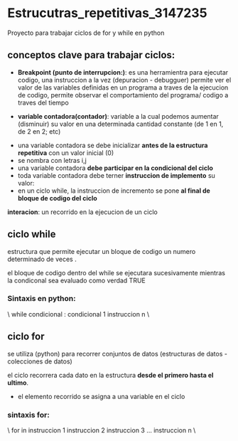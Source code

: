 # Estrucutras_repetitivas_3147235
Proyecto para trabajar ciclos de for y while en python 


## conceptos clave para trabajar ciclos:
* **Breakpoint (punto de interrupcion:)**: 
es una herramientra para ejecutar codigo, 
una instruccion a la vez (depuracion - debugguer)
permite ver el valor de las variables definidas 
en un programa a traves de la ejecucion de codigo, 
permite observar el comportamiento del programa/ codigo a traves del tiempo 


* **variable contadora(contador)**: 
variable a la cual podemos aumentar (disminuir) su valor en una determinada cantidad 
constante (de 1 en 1, de 2 en 2; etc)

- una variable contadora se debe inicializar 
**antes de la estructura repetitiva** 
con un valor inicial (0)
- se nombra con letras i,j
- una variable contadora **debe participar en la condicional del ciclo**
- toda variable contadora debe terner **instruccion de implemento**
su valor:
- en un ciclo while, la instruccion de incremento se pone 
**al final de bloque de codigo del ciclo**

**interacion**: un recorrido en la ejecucion de un ciclo






## ciclo while 

estructura que permite ejecutar 
un bloque de codigo un 
numero determinado de veces .

el bloque de codigo dentro del 
while se ejecutara sucesivamente mientras 
la condiconal sea evaluado como verdad
TRUE


### Sintaxis en python:
\\ 
while condicional :
      condicional 1 
    instruccion n
\\

## ciclo for 
se utiliza (python) para recorrer 
conjuntos de datos (estructuras de datos - colecciones de datos)

el ciclo recorrera cada dato
en la estructura **desde el primero hasta el ultimo**.

* el elemento recorrido se asigna a una variable en el ciclo 

### sintaxis for: 
\\
    for <variable> in <conjunto datos>
        instruccion 1
        instruccion 2
        instruccion 3
        ...
        instruccion n
\\